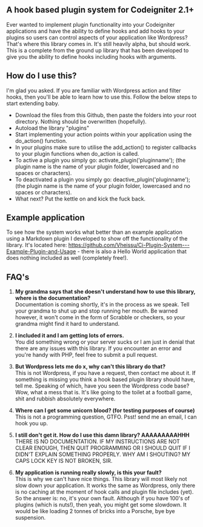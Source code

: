 ## A hook based plugin system for Codeigniter 2.1+

Ever wanted to implement plugin functionality into your Codeigniter applications and have the ability to define hooks and add hooks to your plugins so users can control aspects of your application like Wordpress? That's where this library comes in. It's still heavily alpha, but should work. This is a complete from the ground up library that has been developed to give you the ability to define hooks including hooks with arguments.

## How do I use this?

I'm glad you asked. If you are familiar with Wordpress action and filter hooks, then you'll be able to learn how to use this. Follow the below steps to start extending baby.

* Download the files from this Github, then paste the folders into your root directory. Nothing should be overwritten (hopefully).
* Autoload the library "plugins"
* Start implementing your action points within your application using the do_action() function.
* In your plugins make sure to utilise the add_action() to register callbacks to your plugin functions when do_action is called.
* To active a plugin you simply go: activate_plugin('pluginname'); (the plugin name is the name of your plugin folder, lowercased and no spaces or characters).
* To deactivated a plugin you simply go: deactive_plugin('pluginname'); (the plugin name is the name of your plugin folder, lowercased and no spaces or characters).
* What next? Put the kettle on and kick the fuck back.

## Example application  
To see how the system works what better than an example application using a Markdown plugin I developed to show off the functionality of the library. It's located here: https://github.com/Vheissu/Ci-Plugin-System---Example-Plugin-and-Usage - there is also a Hello World application that does nothing included as well (completely free!).

## FAQ's

1. **My grandma says that she doesn't understand how to use this library, where is the documentation?**  
Documentation is coming shortly, it's in the process as we speak. Tell your grandma to shut up and stop running her mouth. Be warned however, it won't come in the form of Scrabble or checkers, so your grandma might find it hard to understand.

2. **I included it and I am getting lots of errors.**  
You did something wrong or your server sucks or I am just in denial that there are any issues with this library. If you encounter an error and you're handy with PHP, feel free to submit a pull request.

3. **But Wordpress lets me do x, why can't this library do that?**  
This is not Wordpress, if you have a request, then contact me about it. If something is missing you think a hook based plugin library should have, tell me. Speaking of which, have you seen the Wordpress code base? Wow, what a mess that is. It's like going to the toilet at a football game, shit and rubbish absolutely everywhere.

4. **Where can I get some unicorn blood? (for testing purposes of course)**  
This is not a programming question, GTFO. Psst! send me an email, I can hook you up.

5. **I still don't get it. How do I use this damn library? AAAAAAAAAHHH**  
THERE IS NO DOCUMENTATION. IF MY INSTRUCTIONS ARE NOT CLEAR ENOUGH, THEN QUIT PROGRAMMING OR I SHOULD QUIT IF I DIDN'T EXPLAIN SOMETHING PROPERLY. WHY AM I SHOUTING? MY CAPS LOCK KEY IS NOT BROKEN, SIR.

6. **My application is running really slowly, is this your fault?**  
This is why we can't have nice things. This library will most likely not slow down your application. It works the same as Wordpress, only there is no caching at the moment of hook calls and plugin file includes (yet). So the answer is: no, it's your own fault. Although if you have 100's of plugins (which is nuts!), then yeah, you might get some slowdown. It would be like loading 2 tonnes of bricks into a Porsche, bye bye suspension.